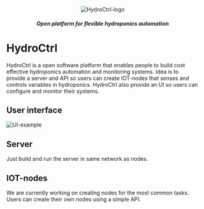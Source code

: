 <div align="center">
  
![HydroCtrl-logo](https://user-images.githubusercontent.com/68817622/210755586-5aa0ddc7-f66c-4db1-8e68-a135ee4e9bea.png)

##### Open platform for flexible hydroponics automation
</div>

# HydroCtrl
HydroCtrl is a open software platform that enables people to build cost effective hydroponics automation and monitoring systems.
Idea is to provide a server and API so users can create IOT-nodes that senses and controls variables in hydroponics.
HydroCtrl also provide an UI so users can configure and monitor their systems.

## User interface
![UI-example](https://www.trihedral.com/wp-content/uploads/2019/01/VTScada-WWTP-1024x542.png)

## Server
Just build and run the server in same network as nodes.

## IOT-nodes
We are currently working on creating nodes for the most common tasks.
Users can create their own nodes using a simple API.
